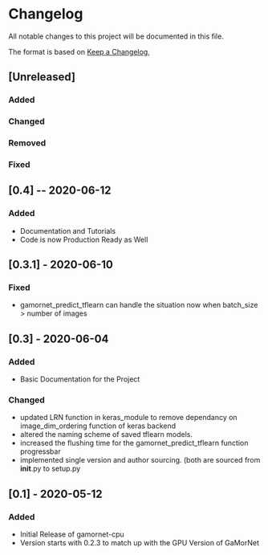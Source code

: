 # Changelog
All notable changes to this project will be documented in this file.

The format is based on [Keep a Changelog](https://keepachangelog.com/en/1.0.0/),

## [Unreleased]

### Added

### Changed

### Removed

### Fixed



## [0.4] -- 2020-06-12

### Added
- Documentation and Tutorials
- Code is now Production Ready as Well



## [0.3.1] - 2020-06-10

### Fixed
- gamornet_predict_tflearn can handle the situation now when batch_size > number of images



## [0.3] - 2020-06-04

### Added
- Basic Documentation for the Project

### Changed
- updated LRN function in keras_module to remove dependancy on image_dim_ordering function of keras backend
- altered the naming scheme of saved tflearn models.
- increased the flushing time for the gamornet_predict_tflearn function progressbar
- implemented single version and author sourcing. (both are sourced from __init__.py to setup.py

## [0.1] - 2020-05-12
### Added
- Initial Release of gamornet-cpu
- Version starts with 0.2.3 to match up with the GPU Version of GaMorNet
